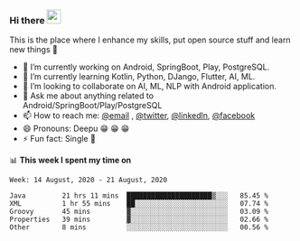 ### Hi there <img src="https://media.giphy.com/media/hvRJCLFzcasrR4ia7z/giphy.gif" width="25px">
This is the place where I enhance my skills, put open source stuff and learn new things :rofl:

- 🔭 I’m currently working on Android, SpringBoot, Play, PostgreSQL. 
- 🌱 I’m currently learning Kotlin, Python, DJango, Flutter, AI, ML.
- 👯 I’m looking to collaborate on AI, ML, NLP with Android application.
- 💬 Ask me about anything related to Android/SpringBoot/Play/PostgreSQL
- 📫 How to reach me: [@email](deepakgupta7403@gmail.com) , [@twitter](https://twitter.com/deepakgupta7403), [@linkedln](https://in.linkedin.com/in/deepak-gupta-23b3b1113), [@facebook](https://facebook.com/deepakgupta7403)
- 😄 Pronouns: Deepu :grin: :grin: :grin:
- ⚡ Fun fact: Single :grimacing:

📊 **This week I spent my time on**

<!--START_SECTION:waka-->
```text
Week: 14 August, 2020 - 21 August, 2020

Java         21 hrs 11 mins  █████████████████████▒░░░   85.45 % 
XML          1 hr 55 mins    ██░░░░░░░░░░░░░░░░░░░░░░░   07.74 % 
Groovy       45 mins         ▓░░░░░░░░░░░░░░░░░░░░░░░░   03.09 % 
Properties   39 mins         ▓░░░░░░░░░░░░░░░░░░░░░░░░   02.66 % 
Other        8 mins          ░░░░░░░░░░░░░░░░░░░░░░░░░   00.56 % 
```
<!--END_SECTION:waka-->
